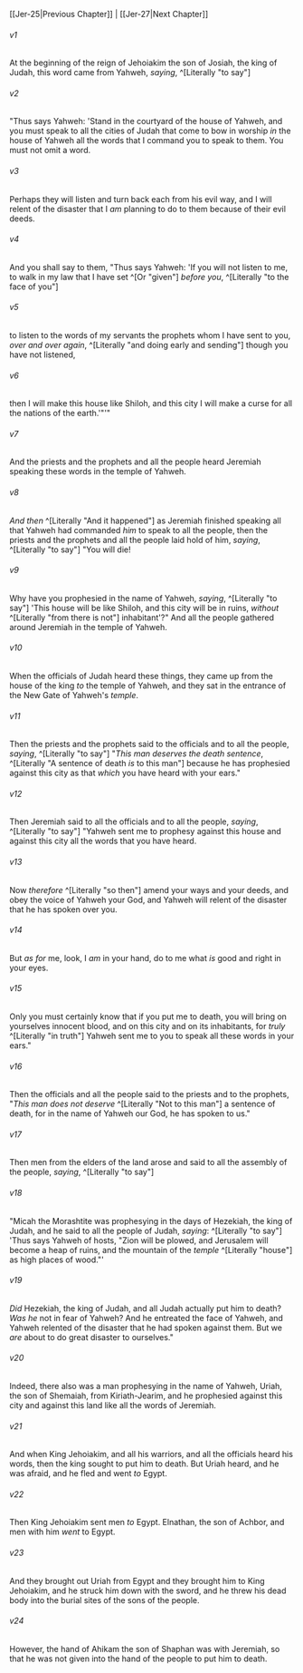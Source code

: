 ﻿---
aliases:
  - Jeremiah 26
---

[[Jer-25|Previous Chapter]] | [[Jer-27|Next Chapter]]

###### v1
At the beginning of the reign of Jehoiakim the son of Josiah, the king of Judah, this word came from Yahweh, _saying_, ^[Literally "to say"]

###### v2
"Thus says Yahweh: 'Stand in the courtyard of the house of Yahweh, and you must speak to all the cities of Judah that come to bow in worship _in_ the house of Yahweh all the words that I command you to speak to them. You must not omit a word.

###### v3
Perhaps they will listen and turn back each from his evil way, and I will relent of the disaster that I _am_ planning to do to them because of their evil deeds.

###### v4
And you shall say to them, "Thus says Yahweh: 'If you will not listen to me, to walk in my law that I have set ^[Or "given"] _before you_, ^[Literally "to the face of you"]

###### v5
to listen to the words of my servants the prophets whom I have sent to you, _over and over again_, ^[Literally "and doing early and sending"] though you have not listened,

###### v6
then I will make this house like Shiloh, and this city I will make a curse for all the nations of the earth.'"'"

###### v7
And the priests and the prophets and all the people heard Jeremiah speaking these words in the temple of Yahweh.

###### v8
_And then_ ^[Literally "And it happened"] as Jeremiah finished speaking all that Yahweh had commanded _him_ to speak to all the people, then the priests and the prophets and all the people laid hold of him, _saying_, ^[Literally "to say"] "You will die!

###### v9
Why have you prophesied in the name of Yahweh, _saying_, ^[Literally "to say"] 'This house will be like Shiloh, and this city will be in ruins, _without_ ^[Literally "from there is not"] inhabitant'?" And all the people gathered around Jeremiah in the temple of Yahweh.

###### v10
When the officials of Judah heard these things, they came up from the house of the king _to_ the temple of Yahweh, and they sat in the entrance of the New Gate of Yahweh's _temple_.

###### v11
Then the priests and the prophets said to the officials and to all the people, _saying_, ^[Literally "to say"] "_This man deserves the death sentence_, ^[Literally "A sentence of death _is_ to this man"] because he has prophesied against this city as that _which_ you have heard with your ears."

###### v12
Then Jeremiah said to all the officials and to all the people, _saying_, ^[Literally "to say"] "Yahweh sent me to prophesy against this house and against this city all the words that you have heard.

###### v13
Now _therefore_ ^[Literally "so then"] amend your ways and your deeds, and obey the voice of Yahweh your God, and Yahweh will relent of the disaster that he has spoken over you.

###### v14
But _as for_ me, look, I _am_ in your hand, do to me what _is_ good and right in your eyes.

###### v15
Only you must certainly know that if you put me to death, you will bring on yourselves innocent blood, and on this city and on its inhabitants, for _truly_ ^[Literally "in truth"] Yahweh sent me to you to speak all these words in your ears."

###### v16
Then the officials and all the people said to the priests and to the prophets, "_This man does not deserve_ ^[Literally "Not to this man"] a sentence of death, for in the name of Yahweh our God, he has spoken to us."

###### v17
Then men from the elders of the land arose and said to all the assembly of the people, _saying_, ^[Literally "to say"]

###### v18
"Micah the Morashtite was prophesying in the days of Hezekiah, the king of Judah, and he said to all the people of Judah, _saying_: ^[Literally "to say"]
'Thus says Yahweh of hosts,
"Zion will be plowed,
and Jerusalem will become a heap of ruins,
and the mountain of the _temple_ ^[Literally "house"] as high places of wood."'

###### v19
_Did_ Hezekiah, the king of Judah, and all Judah actually put him to death? _Was he_ not in fear of Yahweh? And he entreated the face of Yahweh, and Yahweh relented of the disaster that he had spoken against them. But we _are_ about to do great disaster to ourselves."

###### v20
Indeed, there also was a man prophesying in the name of Yahweh, Uriah, the son of Shemaiah, from Kiriath-Jearim, and he prophesied against this city and against this land like all the words of Jeremiah.

###### v21
And when King Jehoiakim, and all his warriors, and all the officials heard his words, then the king sought to put him to death. But Uriah heard, and he was afraid, and he fled and went _to_ Egypt.

###### v22
Then King Jehoiakim sent men _to_ Egypt. Elnathan, the son of Achbor, and men with him _went_ to Egypt.

###### v23
And they brought out Uriah from Egypt and they brought him to King Jehoiakim, and he struck him down with the sword, and he threw his dead body into the burial sites of the sons of the people.

###### v24
However, the hand of Ahikam the son of Shaphan was with Jeremiah, so that he was not given into the hand of the people to put him to death.